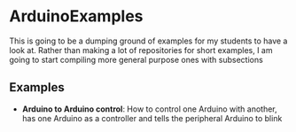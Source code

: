# ArduinoExamples
This is going to be a dumping ground of examples for my students to have a look at. Rather than making a lot of repositories for short examples, I am going to start compiling more general purpose ones with subsections

## Examples
- **Arduino to Arduino control**: How to control one Arduino with another, has one Arduino as a controller and tells the peripheral Arduino to blink
